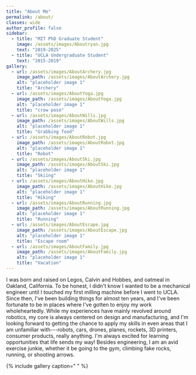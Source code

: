 ```yaml
---
title: "About Me"
permalink: /about/
classes: wide
author_profile: false
sidebar:
  - title: "MIT PhD Graduate Student"
    image: /assets/images/Aboutryan.jpg
    text: "2019-2025"
  - title: "UCLA Undergraduate Student"
    text: "2015-2019"
gallery:
  - url: /assets/images/AboutArchery.jpg
    image_path: /assets/images/AboutArchery.jpg
    alt: "placeholder image 1"
    title: "Archery"
  - url: /assets/images/AboutYoga.jpg
    image_path: /assets/images/AboutYoga.jpg
    alt: "placeholder image 1"
    title: "crow pose"
  - url: /assets/images/AboutWills.jpg
    image_path: /assets/images/AboutWills.jpg
    alt: "placeholder image 1"
    title: "Grabbing food"
  - url: /assets/images/AboutRobot.jpg
    image_path: /assets/images/AboutRobot.jpg
    alt: "placeholder image 1"
    title: "Robot"
  - url: /assets/images/AboutSki.jpg
    image_path: /assets/images/AboutSki.jpg
    alt: "placeholder image 1"
    title: "Skiing"
  - url: /assets/images/AboutHike.jpg
    image_path: /assets/images/AboutHike.jpg
    alt: "placeholder image 1"
    title: "Hiking"
  - url: /assets/images/AboutRunning.jpg
    image_path: /assets/images/AboutRunning.jpg
    alt: "placeholder image 1"
    title: "Running"
  - url: /assets/images/AboutEscape.jpg
    image_path: /assets/images/AboutEscape.jpg
    alt: "placeholder image 1"
    title: "Escape room"
  - url: /assets/images/AboutFamily.jpg
    image_path: /assets/images/AboutFamily.jpg
    alt: "placeholder image 1"
    title: "Vacation"
---
```


I was born and raised on Legos, Calvin and Hobbes, and oatmeal in Oakland, California. To be honest, I didn't know I wanted to be a mechanical engineer until I touched my first milling machine before I went to UCLA. Since then, I've been building things for almost ten years, and I've been fortunate to be in places where I've gotten to enjoy my work wholeheartedly. While my experiences have mainly revolved around robotics, my core is always centered on design and manufacturing, and I'm looking forward to getting the chance to apply my skills in even areas that I am unfamiliar with---robots, cars, drones, planes, rockets, 3D printers, consumer products, really anything. I'm always excited for learning opportunities that life sends my way! Besides engineering, I am an avid exercise junkie, whether it be going to the gym, climbing fake rocks, running, or shooting arrows.  

{% include gallery caption=" " %}